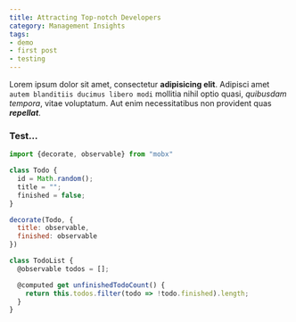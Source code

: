 ```yaml
---
title: Attracting Top-notch Developers
category: Management Insights
tags:
- demo
- first post
- testing
---
```

Lorem ipsum dolor sit amet, consectetur **adipisicing elit**. Adipisci amet `autem blanditiis ducimus libero modi`
mollitia nihil optio quasi, *quibusdam tempora*, vitae voluptatum. Aut enim necessitatibus non provident quas
***repellat***.

### Test...

```javascript
import {decorate, observable} from "mobx"

class Todo {
  id = Math.random();
  title = "";
  finished = false;
}

decorate(Todo, {
  title: observable,
  finished: observable
})

class TodoList {
  @observable todos = [];

  @computed get unfinishedTodoCount() {
    return this.todos.filter(todo => !todo.finished).length;
  }
}
```
